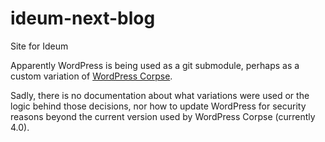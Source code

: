 # ideum-next-blog
Site for Ideum

Apparently WordPress is being used as a git submodule, perhaps as a custom variation of <a href="https://github.com/ErikFontanel/Wordpress-Corpse#problems-commitingupdating-after-updating-wordpress">WordPress Corpse</a>.

Sadly, there is no documentation about what variations were used or the logic behind those decisions, nor how to update WordPress for security reasons beyond the current version used by WordPress Corpse (currently 4.0).
